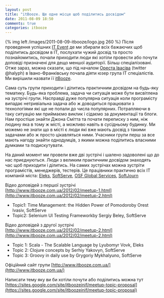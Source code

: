 ```yaml
---
layout: post
title: "itBooze. Ще одне місце щоб поділитись досвідом"
date: 2011-08-09 18:50
comments: true
categories: itbooze
---
```

{% img left /images/2011-08-09-itbooze/logo.jpg 260 %}
Після проведення успішних [IT Event](http://itevent.if.ua) де ми збирали всіх бажаючих щоб поділитись досвідом в ІТ, послухати чужий досвід та просто познайомитись, почали приходити люди які хотіли провести або почути доповіді призначені для дещо меншої аудиторії. Більш спеціалізовані. Отже зараз, можна сказати, що під началом [Ореста Івасіва](http://halyph.blogspot.com/) (twitter @halyph) в Івано-Франківську почала діяти юзер група ІТ спеціалістів. Ми вирішили назвати її [itBooze](http://www.itbooze.com.ua/).

Сама суть групи приходити і ділитись практичним досвідом на будь-яку тематику. Будь-яка проблема, задача чи ситуація може бути висвітлена на зустрічі групи. Насправді дуже популярна ситуація коли програмісту випадає нетривіальна задача або ж доводиться працювати з технологіями які ще не попали до числа популярних. Потрапляючи в таку ситуацію ми приймаємо виклик і сідаємо за документації та блоги. Нам простіше знайти Джона Смітта та почати переписку з ним, ніж людину яка в тому ж місті, а можливо навіть в сусідньому будинку. Ми можемо не знати що в місті є люди які вже мають досвід з такими задачами або ж просто цікавляться ними. Учасники групи перш за все мають нагоду знайти однодумців, з якими можна поділитись власними думками та подискутувати.

На даний момент ми провели вже дві зустрічі і шалено задоволені що до нас приєднуються. Люди з великим практичним досвідом знаходять час щоб приходити і ділитись. На самих зустрічах можна зустріти програмістів, менеджерів, тестерів. Це працівники практично всіх ІТ компаній міста: [Eleks](http://eleks.com/), [SoftServe](http://www.softserveinc.com/), [OSF Global Services](http://www.osf-global.com/), [SoftJourn](http://www.softjourn.com/)

Відео доповідей з першої зустрічі
[http://www.itbooze.com.ua/2012/02/meetup-1.html](http://www.itbooze.com.ua/2012/02/meetup-2.html)
* Topic1: Time Management: the Hidden Power of Pomodoroby Orest Ivasiv, SoftServe
* Topic2: Selenium UI Testing Frameworkby Sergiy Beley, SoftServe

Відео доповідей з другої зустрічі
[http://www.itbooze.com.ua/2012/02/meetup-2.html](http://www.itbooze.com.ua/2012/02/meetup-2.html)
* Topic 1: Scala - The Scalable Language by Lyubomyr Vovk, Eleks
* Topic 2: Clojure concepts by Serhiy Yakovyn, SoftServe
* Topic 3: Groovy in daily use by Grygoriy Mykhalyuno, SoftServe

Офіційний сайт групи [http://www.itbooze.com.ua/](http://www.itbooze.com.ua/)

Написати тему яку ви би хотіли почути або поділитись можна тут
[https://sites.google.com/site/itboozeinif/meetup-topic-proposal](https://sites.google.com/site/itboozeinif/meetup-topic-proposal)
